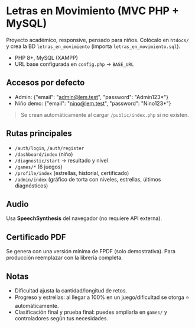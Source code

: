 # Letras en Movimiento (MVC PHP + MySQL)

Proyecto académico, responsive, pensado para niños. Colócalo en `htdocs/` y crea la BD `letras_en_movimiento` (importa `letras_en_movimiento.sql`).

- PHP 8+, MySQL (XAMPP)
- URL base configurada en `config.php` → `BASE_URL`

## Accesos por defecto
- Admin: {"email": "admin@lem.test", "password": "Admin123*"}
- Niño demo: {"email": "nino@lem.test", "password": "Nino123*"}

> Se crean automáticamente al cargar `/public/index.php` si no existen.

## Rutas principales
- `/auth/login`, `/auth/register`
- `/dashboard/index` (niño)
- `/diagnostic/start` → resultado y nivel
- `/games/*` (6 juegos)
- `/profile/index` (estrellas, historial, certificado)
- `/admin/index` (gráfico de torta con niveles, estrellas, últimos diagnósticos)

## Audio
Usa **SpeechSynthesis** del navegador (no requiere API externa).

## Certificado PDF
Se genera con una versión mínima de FPDF (solo demostrativa). Para producción reemplazar con la librería completa.

## Notas
- Dificultad ajusta la cantidad/longitud de retos.
- Progreso y estrellas: al llegar a 100% en un juego/dificultad se otorga ⭐ automáticamente.
- Clasificación final y prueba final: puedes ampliarla en `games/` y controladores según tus necesidades.
